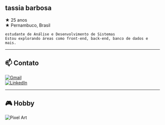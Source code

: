## tassia barbosa  

  ★ 25 anos  
  ★ Pernambuco, Brasil  

    estudante de Análise e Desenvolvimento de Sistemas 
    Estou explorando áreas como front-end, back-end, banco de dados e mais.

---

## 📫 Contato

[![Gmail](https://img.shields.io/badge/-Gmail-D14836?logo=gmail&logoColor=fff)](mailto:barbtassia@gmail.com)  
[![LinkedIn](https://img.shields.io/badge/-LinkedIn-0077B5?logo=linkedin&logoColor=fff)](https://www.linkedin.com/in/tassia-barbosa-602736287/)

---

## 🎮 Hobby

![Pixel Art]([link-da-imagem-ou-gif](https://secure.static.tumblr.com/ef2e2596c4ea072a60453d23ceab337f/coctv14/Y6Ln55n03/tumblr_static_azgsowaz948okgow4c4o8go8c.gif)) 

